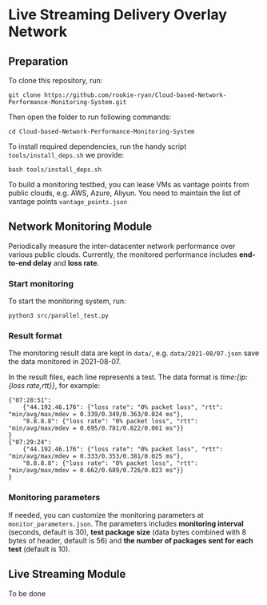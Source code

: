 #  Live Streaming Delivery Overlay Network
## Preparation
To clone this repository, run:

```
git clone https://github.com/rookie-ryan/Cloud-based-Network-Performance-Monitoring-System.git
```
Then open the folder to run following commands:
```
cd Cloud-based-Network-Performance-Monitoring-System
```
To install required dependencies, run the handy script `tools/install_deps.sh` we provide:

```
bash tools/install_deps.sh
```
To build a monitoring testbed, you can lease VMs as vantage points from public clouds, e.g. AWS, Azure, Aliyun. You need to maintain the list of vantage points `vantage_points.json`

## Network Monitoring Module
Periodically measure the inter-datacenter network performance over various public clouds. Currently, the monitored performance includes **end-to-end delay** and **loss rate**.
### Start monitoring
To start the monitoring system, run:

```
python3 src/parallel_test.py
```
### Result format 
The monitoring result data are kept in `data/`, e.g. `data/2021-08/07.json` save the data monitored in 2021-08-07.

In the result files, each line represents a test. The data format is *time:{ip:{loss rate,rtt}}*, for example:
```
{"07:28:51":
    {"44.192.46.176": {"loss rate": "0% packet loss", "rtt": "min/avg/max/mdev = 0.339/0.349/0.363/0.024 ms"}, 
    "8.8.8.8": {"loss rate": "0% packet loss", "rtt": "min/avg/max/mdev = 0.695/0.781/0.822/0.061 ms"}}
}
{"07:29:24": 
    {"44.192.46.176": {"loss rate": "0% packet loss", "rtt": "min/avg/max/mdev = 0.333/0.353/0.381/0.025 ms"}, 
    "8.8.8.8": {"loss rate": "0% packet loss", "rtt": "min/avg/max/mdev = 0.662/0.689/0.726/0.023 ms"}}
}
```
### Monitoring parameters
If needed, you can customize the monitoring parameters at `monitor_parameters.json`. The parameters includes **monitoring interval** (seconds, default is 30), **test package size** (data bytes combined with 8 bytes of header, default is 56) and **the number of packages sent for each test** (default is 10).

## Live Streaming Module
To be done
